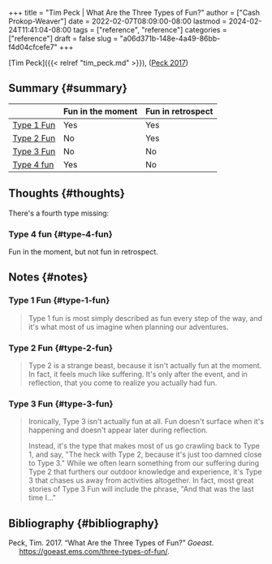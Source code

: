 +++
title = "Tim Peck | What Are the Three Types of Fun?"
author = ["Cash Prokop-Weaver"]
date = 2022-02-07T08:09:00-08:00
lastmod = 2024-02-24T11:41:04-08:00
tags = ["reference", "reference"]
categories = ["reference"]
draft = false
slug = "a06d371b-148e-4a49-86bb-f4d04cfcefe7"
+++

[Tim Peck]({{< relref "tim_peck.md" >}}), (<a href="#citeproc_bib_item_1">Peck 2017</a>)


## Summary {#summary}

|                           | Fun in the moment | Fun in retrospect |
|---------------------------|-------------------|-------------------|
| [Type 1 Fun](#type-1-fun) | Yes               | Yes               |
| [Type 2 Fun](#type-2-fun) | No                | Yes               |
| [Type 3 Fun](#type-3-fun) | No                | No                |
| [Type 4 fun](#type-4-fun) | Yes               | No                |


## Thoughts {#thoughts}

There's a fourth type missing:


### Type 4 fun {#type-4-fun}

Fun in the moment, but not fun in retrospect.


## Notes {#notes}


### Type 1 Fun {#type-1-fun}

> Type 1 fun is most simply described as fun every step of the way, and it's what most of us imagine when planning our adventures.


### Type 2 Fun {#type-2-fun}

> Type 2 is a strange beast, because it isn't actually fun at the moment. In fact, it feels much like suffering. It's only after the event, and in reflection, that you come to realize you actually had fun.


### Type 3 Fun {#type-3-fun}

> Ironically, Type 3 isn't actually fun at all. Fun doesn't surface when it's happening and doesn't appear later during reflection.
>
> Instead, it's the type that makes most of us go crawling back to Type 1, and say, "The heck with Type 2, because it's just too damned close to Type 3." While we often learn something from our suffering during Type 2 that furthers our outdoor knowledge and experience, it's Type 3 that chases us away from activities altogether. In fact, most great stories of Type 3 Fun will include the phrase, "And that was the last time I…"


## Bibliography {#bibliography}

<style>.csl-entry{text-indent: -1.5em; margin-left: 1.5em;}</style><div class="csl-bib-body">
  <div class="csl-entry"><a id="citeproc_bib_item_1"></a>Peck, Tim. 2017. “What Are the Three Types of Fun?” <i>Goeast</i>. <a href="https://goeast.ems.com/three-types-of-fun/">https://goeast.ems.com/three-types-of-fun/</a>.</div>
</div>
